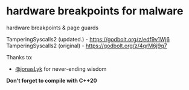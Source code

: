 # hardware breakpoints for malware
hardware breakpoints & page guards 

TamperingSyscalls2 (updated.) - https://godbolt.org/z/edf9v1Wj6
TamperingSyscalls2 (original) - https://godbolt.org/z/4qrM6j9q7

Thanks to:
- [@jonasLyk](https://twitter.com/jonasLyk) for never-ending wisdom

**Don't forget to compile with C++20**

